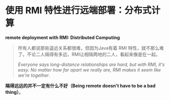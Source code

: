 # 使用 RMI 特性进行远端部署：分布式计算

**remote deployment with RMI: Distributed Computing**

> 所有人都说那些遥远关系都很难，但因为Java有着 RMI 特性，就不那么难了。不论二人隔得有多远，RMI让相隔两地的二人，看起来像是在一起。
>
> *Everyone says long-distance relationships are hard, but with RMI, it's easy. No matter how far apart we *really* are, RMI makes it seem like we're together*.

**隔得远远的并不一定有什么不好（Being remote doesn't have to be a bad thing）**。
